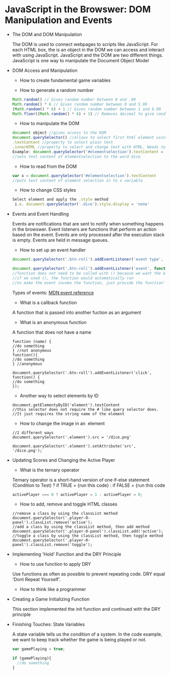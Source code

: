 # JavaScript in the Browswer: DOM Manipulation and Events

* The DOM and DOM Manipulation

  The DOM is used to connect webpages to scripts like JavaScript. For each HTML box, the is an object in the DOM we can access and    interact with using JavaScript. JavaScript and the DOM are two different things. JavaScript is one way to manipulate the Document Object Model
  
* DOM Access and Manipulation
  * How to create fundamental game variables
    
  * How to generate a random number
  ```javascript
  Math.random() // Gives random number between 0 and .99
  Math.random() * 6 // Gives random number between 0 and 5.99
  (Math.random() * 6) + 1 // Gives random number between 1 and 6.99
  Math.floor((Math.random() * 6) + 1) // Removes decimal to give random number between 1 and 6
  ```
  * How to manipulate the DOM
  ```javascript
  document object //gives access to the DOM
  document.querySelector() //allows to select first html element using css selectors
  .textContent //property to select plain text
  .innerHTML //property to select and change text with HTML. Needs to be in a string i.e. '<em>23</em>'
  Example: document.querySelector('#elementselection').textContent = 'dice' 
  //sets text content of elementselection to the word dice
  ```
  * How to read from the DOM
  ```javascript
  var x = document.querySelector('#elementselection').textContent 
  //puts text content of element selection in to x variable
  ```
  * How to change CSS styles
  ```javascript
  Select element and apply the .style method
   i.e. document.querySelector('.dice').style.display = 'none'
  ```
* Events and Event Handling
  
  Events are notifications that are sent to notify when something happens in the browswer. Event listeners are functions that perform an   action based on the event. Events are only processed after the execution stack is empty. Events are held in message queues.
  
  * How to set up an event handler
  ```javascript
  document.querySelector('.btn-roll').addEventListener('event type', callback function)

  document.querySelector('.btn-roll').addEventListener('event', function) 
  //function does not need to be called with () because we want the event to invoke the function
  //if we used (), the function would automatically run
  //to make the event invoke the function, just provide the function's name
  ```
  Types of events: [MDN event reference](https://developer.mozilla.org/en-US/docs/Web/Events)

  * What is a callback function
  
  A function that is passed into another fuction as an argument

  * What is an anonymous function
  
  A function that does not have a name
  ```
  function (name) {
  //do something
  } //not anonymous
  function(){
  //do something
  } //anonymous
  
  document.querySelector('.btn-roll').addEventListener('click', function() {
  //do something
  });
  ```
  * Another way to select elements by ID
  ```
  document.getElementyByID('element').textContent
  //this selector does not require the # like query selector does. 
  //It just requires the string name of the element
  ```
   * How to change the image in an <img> element 
  ```
  //2 different ways 
  document.querySelector('.element').src = '/dice.png'

  document.querySelector('.element').setAttribute('src', '/dice.png');
  ```
* Updating Scores and Changing the Active Player
  
  * What is the ternary operator
    
  Ternary operator is a short-hand version of one if-else statement
  (Condition to Test) ? if TRUE = {run this code} : if FALSE = {run this code
  ```javascript
  activePlayer === 0 ? activePlayer = 1 : activePlayer = 0;
    ```
  * How to add, remove and toggle HTML classes
  ```
  //remove a class by using the classList method
  document.querySelector('.player-0-panel').classList.remove('active');
  //add a class by using the classList method, then add method
  document.querySelector('.player-0-panel').classList.add('active');
  //toggle a class by using the classList method, then toggle method
  document.querySelector('.player-0-panel').classList.remove('toggle');
  ```
* Implementing 'Hold' Function and the DRY Principle

  * How to use function to apply DRY
   
  Use functions as often as possible to prevent repeating code. DRY equal 'Dont Repeat Yourself'.
  
  * How to think like a programmer

* Creating a Game Initializing Function

  This section implemented the init function and continued with the DRY principle

* Finishing Touches: State Variables
  
  A state variable tells us the condition of a system. 
  In the code example, we want to keep track whether the game is being played or not.
  ```javascript
  var gamePlaying = true;
  
  if (gamePlaying){
    //do something
  }
  ```
  
 
  
  
